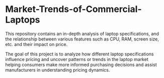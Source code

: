 # Market-Trends-of-Commercial-Laptops
This repository contains an in-depth analysis of laptop specifications, and the relationship between various features such as CPU, RAM, screen size, etc. and their impact on price.

The goal of this project is to analyze how different laptop specifications influence pricing and uncover patterns or trends in the laptop market helping consumers make more informed purchasing decisions and assist manufacturers in understanding pricing dynamics.
